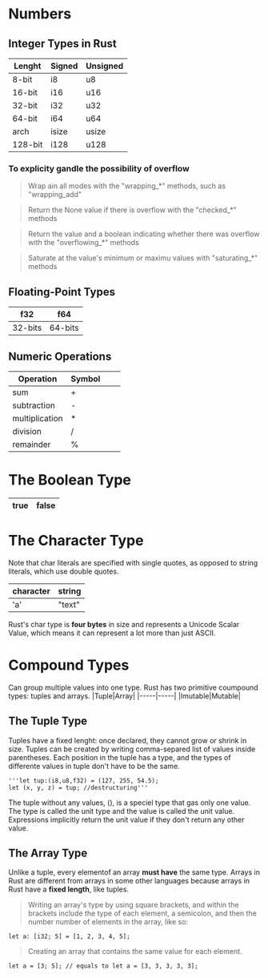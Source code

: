 # Numbers

## Integer Types in Rust

|Lenght|Signed|Unsigned|
|------|------|--------|
|8-bit|i8|u8|
|16-bit|i16|u16
|32-bit|i32|u32
|64-bit|i64|u64
arch|isize|usize
|128-bit|i128|u128|

### To explicity gandle the possibility of overflow

> Wrap ain all modes with the "wrapping_*" methods, such as "wrapping_add"

> Return the None value if there is overflow with the "checked_*" methods

> Return the value and a boolean indicating whether there was overflow with the "overflowing_*" methods

> Saturate at the value's minimum or maximu values with "saturating_*" methods

## Floating-Point Types

|f32|f64|
|---|---|
|32-bits|64-bits|

## Numeric Operations

|Operation|Symbol|||
|---------|------|-|-|
|sum|+|
|subtraction|-|
|multiplication|*|
|division|/|
|remainder|%|

# The Boolean Type

|true|false|
|-|-|

# The Character Type

Note that char literals are specified with single quotes, as opposed to string literals, which use double quotes.

|character|string|
|---------|------|
|'a'|"text"|

Rust's char type is **four bytes** in size and represents a Unicode Scalar Value, which means it can represent a lot more than just ASCII.

# Compound Types

Can group multiple values into one type. Rust has two primitive coumpound types: tuples and arrays.
|Tuple|Array|
|-----|-----|
|Imutable|Mutable|

## The Tuple Type

Tuples have a fixed lenght: once declared, they cannot grow or shrink in size.
Tuples can be created by writing comma-separed list of values inside parentheses. Each position in the tuple has a type, and the types of differente values in tuple don't have to be the same.

    '''let tup:(i8,u8,f32) = (127, 255, 54.5);
    let (x, y, z) = tup; //destructuring'''

The tuple without any values, (), is a speciel type that gas only one value.
The type is called the unit type and the value is called the unit value.
Expressions implicitly return the unit value if they don't return any other value.

## The Array Type

Unlike a tuple, every elementof an array **must have** the same type. Arrays in Rust are different from arrays in some other languages because arrays in Rust have a **fixed length**, like tuples.

> Writing an array's type by using square brackets, and within the brackets include the type of each element, a semicolon, and then the number number of elements in the array, like so:

    let a: [i32; 5] = [1, 2, 3, 4, 5];

> Creating an array that contains the same value for each element.

    let a = [3; 5]; // equals to let a = [3, 3, 3, 3, 3];

